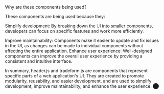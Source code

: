 Why are these components being used?

These components are being used because they:

Simplify development: By breaking down the UI into smaller components, developers can focus on specific features and work more efficiently.


Improve maintainability: Components make it easier to update and fix issues in the UI, as changes can be made to individual components without affecting the entire application.
Enhance user experience: Well-designed components can improve the overall user experience by providing a consistent and intuitive interface.





In summary, header.js and tradeform.js are components that represent specific parts of a web application's UI. They are created to promote modularity, reusability, and easier development, and are used to simplify development, improve maintainability, and enhance the user experience. ⬤




<script>
Tradeformjs 😃



